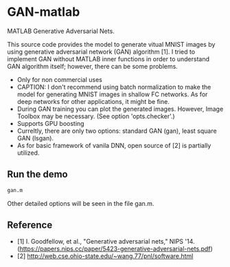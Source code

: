 # GAN-matlab
MATLAB Generative Adversarial Nets.

This source code provides the model to generate vitual MNIST images by using generative adversarial network (GAN) algorithm [1]. I tried to implement GAN without MATLAB inner functions in order to understand GAN algorithm itself; however, there can be some problems.

* Only for non commercial uses
* CAPTION: I don't recommend using batch normalization to make the model for generating MNIST images in shallow FC networks. As for deep networks for other applications, it might be fine.
* During GAN training you can plot the generated images. However, Image Toolbox may be necessary. (See option 'opts.checker'.)
* Supports GPU boosting
* Curreltly, there are only two options: standard GAN (gan), least square GAN (lsgan).
* As for basic framework of vanila DNN, open source of [2] is partially utilized.

## Run the demo
```bash
gan.m
```

Other detailed options will be seen in the file gan.m.

## Reference
* [1] I. Goodfellow, et al., "Generative adversarial nets," NIPS '14.
(https://papers.nips.cc/paper/5423-generative-adversarial-nets.pdf)
* [2] http://web.cse.ohio-state.edu/~wang.77/pnl/software.html
